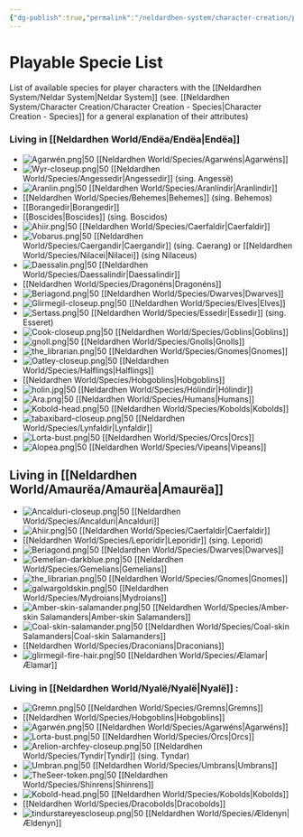 ```yaml
---
{"dg-publish":true,"permalink":"/neldardhen-system/character-creation/playable-species-list/"}
---
```



# Playable Specie List

List of available species for player characters with the [[Neldardhen System/Neldar System\|Neldar System]] (see. [[Neldardhen System/Character Creation/Character Creation - Species\|Character Creation - Species]] for a general explanation of their attributes)
### Living in [[Neldardhen World/Endëa/Endëa\|Endëa]]

- ![Agarwén.png|50](/img/user/Images/Species/Agarw%C3%A9n.png) [[Neldardhen World/Species/Agarwéns\|Agarwéns]]
- ![Wyr-closeup.png|50](/img/user/Images/Species/Wyr-closeup.png) [[Neldardhen World/Species/Angessedir\|Angessedir]] (sing. Angessë) 
- ![Aranlin.png|50](/img/user/Images/Species/Aranlin.png) [[Neldardhen World/Species/Aranlindir\|Aranlindir]] 
- [[Neldardhen World/Species/Behemes\|Behemes]] (sing. Behemos)
- [[Borangedir\|Borangedir]] 
- [[Boscides\|Boscides]] (sing. Boscidos) 
- ![Ahiir.png|50](/img/user/Images/Species/Ahiir.png) [[Neldardhen World/Species/Caerfaldir\|Caerfaldir]] 
- ![Vobarus.png|50](/img/user/Images/Species/Vobarus.png) [[Neldardhen World/Species/Caergandir\|Caergandir]] (sing. Caerang) or [[Neldardhen World/Species/Nilacei\|Nilacei]] (sing Nilaceus) 
- ![Daessalin.png|50](/img/user/Images/Species/Daessalin.png) [[Neldardhen World/Species/Daessalindir\|Daessalindir]] 
- [[Neldardhen World/Species/Dragonéns\|Dragonéns]]
- ![Beriagond.png|50](/img/user/Images/Species/Beriagond.png) [[Neldardhen World/Species/Dwarves\|Dwarves]] 
- ![Glirmegil-closeup.png|50](/img/user/Images/Species/Glirmegil-closeup.png) [[Neldardhen World/Species/Elves\|Elves]] 
- ![Sertass.png|50](/img/user/Images/Species/Sertass.png) [[Neldardhen World/Species/Essedir\|Essedir]] (sing. Esseret) 
- ![Cook-closeup.png|50](/img/user/Images/Species/Cook-closeup.png) [[Neldardhen World/Species/Goblins\|Goblins]] 
- ![gnoll.png|50](/img/user/Images/Species/gnoll.png)  [[Neldardhen World/Species/Gnolls\|Gnolls]]
- ![the_librarian.png|50](/img/user/Images/Species/the_librarian.png) [[Neldardhen World/Species/Gnomes\|Gnomes]]
- ![Oatley-closeup.png|50](/img/user/Images/Species/Oatley-closeup.png) [[Neldardhen World/Species/Halflings\|Halflings]]
- [[Neldardhen World/Species/Hobgoblins\|Hobgoblins]] 
- ![holin.jpg|50](/img/user/Images/Species/holin.jpg) [[Neldardhen World/Species/Hólindir\|Hólindir]] 
- ![Ara.png|50](/img/user/Images/Species/Ara.png) [[Neldardhen World/Species/Humans\|Humans]]
- ![Kobold-head.png|50](/img/user/Images/Species/Kobold-head.png) [[Neldardhen World/Species/Kobolds\|Kobolds]]
- ![tabaxibard-closeup.png|50](/img/user/Images/Species/tabaxibard-closeup.png) [[Neldardhen World/Species/Lynfaldir\|Lynfaldir]] 
- ![Lorta-bust.png|50](/img/user/Images/Species/Lorta-bust.png) [[Neldardhen World/Species/Orcs\|Orcs]] 
- ![Alopea.png|50](/img/user/Images/Species/Alopea.png) [[Neldardhen World/Species/Vipeans\|Vipeans]] 

 
## Living in [[Neldardhen World/Amaurëa/Amaurëa\|Amaurëa]]

- ![Ancalduri-closeup.png|50](/img/user/Images/Species/Ancalduri-closeup.png) [[Neldardhen World/Species/Ancalduri\|Ancalduri]]
- ![Ahiir.png|50](/img/user/Images/Species/Ahiir.png) [[Neldardhen World/Species/Caerfaldir\|Caerfaldir]] 
- [[Neldardhen World/Species/Leporidir\|Leporidir]] (sing. Leporid) 
- ![Beriagond.png|50](/img/user/Images/Species/Beriagond.png) [[Neldardhen World/Species/Dwarves\|Dwarves]] 
- ![Gemelian-darkblue.png|50](/img/user/Images/Species/Gemelian-darkblue.png) [[Neldardhen World/Species/Gemelians\|Gemelians]]
- ![the_librarian.png|50](/img/user/Images/Species/the_librarian.png) [[Neldardhen World/Species/Gnomes\|Gnomes]] 
- ![galwargoldskin.png|50](/img/user/Images/Species/galwargoldskin.png) [[Neldardhen World/Species/Mydroians\|Mydroians]] 
- ![Amber-skin-salamander.png|50](/img/user/Images/Species/Amber-skin-salamander.png) [[Neldardhen World/Species/Amber-skin Salamanders\|Amber-skin Salamanders]]
- ![Coal-skin-salamander.png|50](/img/user/Images/Species/Coal-skin-salamander.png) [[Neldardhen World/Species/Coal-skin Salamanders\|Coal-skin Salamanders]]
- [[Neldardhen World/Species/Draconians\|Draconians]]
- ![glirmegil-fire-hair.png|50](/img/user/Images/Species/glirmegil-fire-hair.png) [[Neldardhen World/Species/Ælamar\|Ælamar]]

### Living in  [[Neldardhen World/Nyalë/Nyalë\|Nyalë]] :

- ![Gremn.png|50](/img/user/Images/Species/Gremn.png) [[Neldardhen World/Species/Gremns\|Gremns]]
- [[Neldardhen World/Species/Hobgoblins\|Hobgoblins]] 
- ![Agarwén.png|50](/img/user/Images/Species/Agarw%C3%A9n.png) [[Neldardhen World/Species/Agarwéns\|Agarwéns]]
- ![Lorta-bust.png|50](/img/user/Images/Species/Lorta-bust.png) [[Neldardhen World/Species/Orcs\|Orcs]] 
- ![Arelion-archfey-closeup.png|50](/img/user/Images/Species/Arelion-archfey-closeup.png) [[Neldardhen World/Species/Tyndir\|Tyndir]] (sing. Tyndar) 
- ![Umbran.png|50](/img/user/Images/Species/Umbran.png) [[Neldardhen World/Species/Umbrans\|Umbrans]] 
- ![TheSeer-token.png|50](/img/user/Images/Species/TheSeer-token.png) [[Neldardhen World/Species/Shinrens\|Shinrens]] 
- ![Kobold-head.png|50](/img/user/Images/Species/Kobold-head.png) [[Neldardhen World/Species/Kobolds\|Kobolds]]
- [[Neldardhen World/Species/Dracobolds\|Dracobolds]] 
- ![tindurstareyescloseup.png|50](/img/user/Images/Species/tindurstareyescloseup.png) [[Neldardhen World/Species/Ældenyn\|Ældenyn]]

